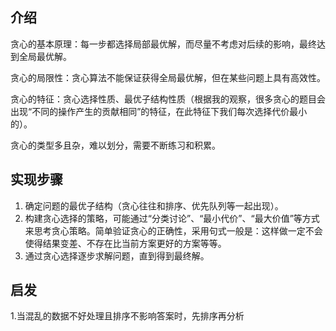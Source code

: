 ## 介绍

贪心的基本原理：每一步都选择局部最优解，而尽量不考虑对后续的影响，最终达到全局最优解。

贪心的局限性：贪心算法不能保证获得全局最优解，但在某些问题上具有高效性。

贪心的特征：贪心选择性质、最优子结构性质（根据我的观察，很多贪心的题目会出现“不同的操作产生的贡献相同”的特征，在此特征下我们每次选择代价最小的）。

贪心的类型多且杂，难以划分，需要不断练习和积累。

## 实现步骤

1. 确定问题的最优子结构（贪心往往和排序、优先队列等一起出现）。
2. 构建贪心选择的策略，可能通过“分类讨论”、“最小代价”、“最大价值”等方式来思考贪心策略。简单验证贪心的正确性，采用句式一般是：这样做一定不会使得结果变差、不存在比当前方案更好的方案等等。
3. 通过贪心选择逐步求解问题，直到得到最终解。

## 启发

1.当混乱的数据不好处理且排序不影响答案时，先排序再分析 